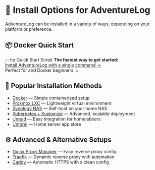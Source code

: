 # 🚀 Install Options for AdventureLog

AdventureLog can be installed in a variety of ways, depending on your platform or preference.

## 📦 Docker Quick Start

::: tip Quick Start Script
**The fastest way to get started:**  
[Install AdventureLog with a single command →](quick_start.md)  
Perfect for and Docker beginners.
:::

## 🐳 Popular Installation Methods

- [Docker](docker.md) — Simple containerized setup
- [Proxmox LXC](proxmox_lxc.md) — Lightweight virtual environment
- [Synology NAS](synology_nas.md) — Self-host on your home NAS
- [Kubernetes + Kustomize](kustomize.md) — Advanced, scalable deployment
- [Unraid](unraid.md) — Easy integration for homelabbers
- [Umbrel](https://apps.umbrel.com/app/adventurelog) — Home server app store

## ⚙️ Advanced & Alternative Setups

- [Nginx Proxy Manager](nginx_proxy_manager.md) — Easy reverse proxy config
- [Traefik](traefik.md) — Dynamic reverse proxy with automation
- [Caddy](caddy.md) — Automatic HTTPS with a clean config
